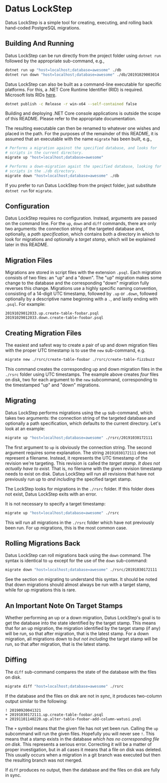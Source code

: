 # Datus LockStep

Datus LockStep is a simple tool for creating, executing, and rolling back hand-coded PostgreSQL migrations.

## Building And Running

Datus LockStep can be run directly from the project folder using `dotnet run` followed by the appropriate sub-command, e.g.,

```bash
dotnet run up "host=localhost;database=awesome" ./db
dotnet run down "host=localhost;database=awesome" ./db/20191029003014
```

Datus LockStep can also be built as a command-line executable for specific platforms. For this, a .NET Core Runtime Identifier (RID) is required. Microsoft lists RIDs [here](https://docs.microsoft.com/en-us/dotnet/core/rid-catalog). 

```bash
dotnet publish -c Release -r win-x64 --self-contained false
```

Building and deploying .NET Core console applications is outside the scope of this README. Please refer to the appropriate documentation.

The resulting executable can then be renamed to whatever one wishes and placed in the path. For the purposes of the remainder of this README, it is assumed that an executable with the name `migrate` has been built, e.g.,

```bash
# Performs a migration against the specified database, and looks for
# scripts in the current directory.
migrate up "host=localhost;database=awesome"

# Performs a down-migration agaist the specified database, looking for
# scripts in the ./db directory.
migrate down "host=localhost;database=awesome" ./db
```

If you prefer to run Datus LockStep from the project folder, just substitute `dotnet run` for `migrate`.

## Configuration

Datus LockStep requires no configuration. Instead, arguments are passed on the command line. For the `up`, `down` and `diff` commands, there are only two arguments: the connection string of the targeted database and, optionally, a _path specification_, which contains both a directory in which to look for migrations and optionally a _target stamp_, which will be explained later in this README. 

## Migration Files

Migrations are stored in script files with the extension `.psql`. Each migration consists of two files: an "up" and a "down". The "up" migration makes some change to the database and the corresponding "down" migration fully reverses this change. Migrations use a highly specific naming convention, consisting of a 14-digit UTC timestamp, followed by `.up` or `.down`, followed optionally by a descriptive name beginning with a `.`, and lastly ending with `.psql`. For example:

```
20191029012033.up.create-table-foobar.psql
20191029012033.down.create-table-foobar.psql
```

## Creating Migration Files

The easiest and safest way to create a pair of up and down migration files with the proper UTC timestamp is to use the `new` sub-command, e.g.

```bash
migrate new ./rsrc/create-table-foobar ./rsrc/create-table-fizzbuzz
```

This command creates the corresponding up and down migration files in the `./rsrc` folder using UTC timestamps. The example above creates _four_ files on disk, two for each argument to the `new` subcommand, corresponding to the timestamped "up" and "down" migrations.

## Migrating

Datus LockStep performs migrations using the `up` sub-command, which takes two arguments: the connection string of the targeted database and optionally a path specification, which defaults to the current directory. Let's look at an example:

```bash
migrate up "host=localhost;database=awesome" ./rsrc/20191030172111
```

The first argument to `up` is obviously the connection string. The second argument requires some explanation. The string `20191030172111` does not represent a filename. Instead, it represents the UTC timestamp of the revision we're targeting. This revision is called the _target stamp_. _It does not actually have to exist._ That is, no filename with the given revision timestamp needs to exist on disk. Datus LockStep will run all revisions that have not previously run up to _and including_ the specified target stamp. 

The LockStep looks for migrations in the `./rsrc` folder. If this folder does not exist, Datus LockStep exits with an error.

It is not necessary to specify a target timestamp:

```bash
migrate up "host=localhost;database=awesome" ./rsrc
```

This will run all migrations in the `./rsrc` folder which have not previously been run. For up migrations, this is the most common case.

## Rolling Migrations Back

Datus LockStep can roll migrations back using the `down` command. The syntax is identical to `up` except for the use of the `down` sub-command:

```bash
migrate down "host=localhost;database=awesome" ./rsrc/20191030172111
```

See the section on migrating to understand this syntax. It should be noted that down migrations should almost always be run with a target stamp, while for up migrations this is rare.

## An Important Note On Target Stamps

Whether performing an up or a down migration, Datus LockStep's goal is to get the database into the state identified by the target stamp. This means that for an up migration, the migration identified by the target stamp (if any) will be run, so that after migration, that is the latest stamp. For a down migration, all migrations down to _but not including_ the target stamp will be run, so that after migration, that is the latest stamp.

## Diffing

The `diff` sub-command compares the state of the database with the files on disk.

```bash
migrate diff "host=localhost;database=awesome" ./rsrc
```

If the database and the files on disk are not in sync, it produces two-column output similar to the following:

```
! 20190920041321
+ 20191030172111.up.create-table-foobar.psql
+ 20191101140220.up.alter-table-foobar-add-column-watusi.psql
```

The `+` symbol means that the given file has not yet been run. Calling the `up` subcommand will run the given files. Hopefully you will never see `!`. This means that a stamp exists in the database _which has no corresponding file on disk_. This represents a serious error. Correcting it will be a matter of proper investigation, but in all cases it means that a file on disk was deleted. This usually occurs when a migration in a git branch was executed but then the resulting branch was not merged.

If `diff` produces no output, then the database and the files on disk are fully in sync.